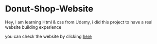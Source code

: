 # Donut-Shop-Website
Hey, I am learning Html &amp; css from Udemy, i did this project to have a real website building experience

you can check the website by clicking [here](https://rakesh-592.github.io/Donut-Shop-Website/)
